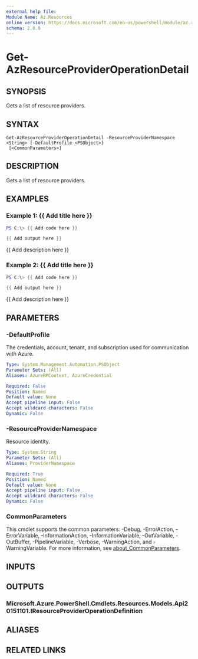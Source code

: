 ```yaml
---
external help file:
Module Name: Az.Resources
online version: https://docs.microsoft.com/en-us/powershell/module/az.resources/get-azresourceprovideroperationdetail
schema: 2.0.0
---
```


# Get-AzResourceProviderOperationDetail

## SYNOPSIS
Gets a list of resource providers.

## SYNTAX

```
Get-AzResourceProviderOperationDetail -ResourceProviderNamespace <String> [-DefaultProfile <PSObject>]
 [<CommonParameters>]
```

## DESCRIPTION
Gets a list of resource providers.

## EXAMPLES

### Example 1: {{ Add title here }}
```powershell
PS C:\> {{ Add code here }}

{{ Add output here }}
```

{{ Add description here }}

### Example 2: {{ Add title here }}
```powershell
PS C:\> {{ Add code here }}

{{ Add output here }}
```

{{ Add description here }}

## PARAMETERS

### -DefaultProfile
The credentials, account, tenant, and subscription used for communication with Azure.

```yaml
Type: System.Management.Automation.PSObject
Parameter Sets: (All)
Aliases: AzureRMContext, AzureCredential

Required: False
Position: Named
Default value: None
Accept pipeline input: False
Accept wildcard characters: False
Dynamic: False
```

### -ResourceProviderNamespace
Resource identity.

```yaml
Type: System.String
Parameter Sets: (All)
Aliases: ProviderNamespace

Required: True
Position: Named
Default value: None
Accept pipeline input: False
Accept wildcard characters: False
Dynamic: False
```

### CommonParameters
This cmdlet supports the common parameters: -Debug, -ErrorAction, -ErrorVariable, -InformationAction, -InformationVariable, -OutVariable, -OutBuffer, -PipelineVariable, -Verbose, -WarningAction, and -WarningVariable. For more information, see [about_CommonParameters](http://go.microsoft.com/fwlink/?LinkID=113216).

## INPUTS

## OUTPUTS

### Microsoft.Azure.PowerShell.Cmdlets.Resources.Models.Api20151101.IResourceProviderOperationDefinition

## ALIASES

## RELATED LINKS

